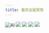 ```yaml
---
title: 看完也就笑笑
---
```

![AI](https://s2.loli.net/2022/01/04/LnHWSgNFKi3yBI5.png)
![](https://s2.loli.net/2022/01/04/cXWo1N7T4aknh2d.png)
![](https://s2.loli.net/2022/01/04/lTIr54ukUe6N2L8.png)
![](https://s2.loli.net/2022/01/04/uc3B24Jv1tymFTi.png)
![](https://s2.loli.net/2022/01/04/ws52LZ1YEeaftM9.png)


<!--stackedit_data:
eyJwcm9wZXJ0aWVzIjoidGl0bGU6IOeci+WujOS5n+Wwseeske
eskVxuIiwiaGlzdG9yeSI6Wy0xNzc3MjYzNzA3XX0=
-->